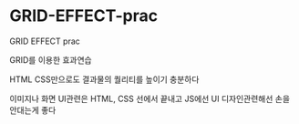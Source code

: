 # GRID-EFFECT-prac
GRID EFFECT prac


GRID를 이용한 효과연습

HTML CSS만으로도 결과물의 퀄리티를 높이기 충분하다

이미지나 화면 UI관련은 HTML, CSS 선에서 끝내고
JS에선 UI 디자인관련해선 손을 안대는게 좋다
